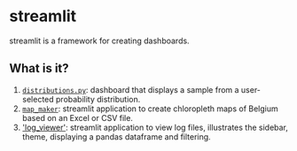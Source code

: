 # streamlit

streamlit is a framework for creating dashboards.


## What is it?

1. [`distributions.py`](distributions.py): dashboard that displays
   a sample from a user-selected probability distribution.
1. [`map_maker`](map_maker): streamlit application to create
   chloropleth maps of Belgium based on an Excel or CSV file.
1. ['log_viewer'](log_viewer): streamlit application to view log
   files, illustrates the sidebar, theme, displaying a pandas
   dataframe and filtering.
